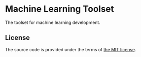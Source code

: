 # Machine Learning Toolset

The toolset for machine learning development.



## License

The source code is provided under the terms of [the MIT license][license].

[license]:http://www.opensource.org/licenses/MIT